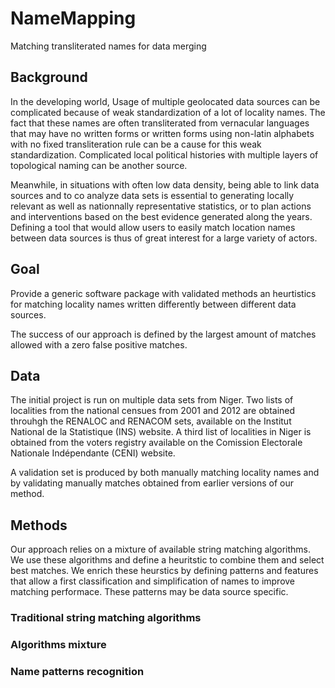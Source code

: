 # NameMapping
Matching transliterated names for data merging

## Background

In the developing world, Usage of multiple geolocated data sources can be complicated because of weak standardization of a lot of locality names. The fact that these names are often transliterated from vernacular languages that may have no written forms or written forms using non-latin alphabets with no fixed transliteration rule can be a cause for this weak standardization. Complicated local political histories with multiple layers of topological naming can be another source.

Meanwhile, in situations with often low data density, being able to link data sources and to co analyze data sets is essential to generating locally relevant as well as nationnally representative statistics, or to plan actions and interventions based on the best evidence generated along the years. Defining a tool that would allow users to easily match location names between data sources is thus of great interest for a large variety of actors.

## Goal

Provide a generic software package with validated methods an heurtistics for matching locality names written differently between different data sources.

The success of our approach is defined by the largest amount of matches allowed with a zero false positive matches.

## Data

The initial project is run on multiple data sets from Niger. Two lists of localities from the national censues from 2001 and 2012 are obtained throuhgh the RENALOC and RENACOM sets, available on the Institut National de la Statistique (INS) website. A third list of localities in Niger is obtained from the voters registry available on the Comission Electorale Nationale Indépendante (CENI) website.

A validation set is produced by both manually matching locality names and by validating manually matches obtained from earlier versions of our method.

## Methods

Our approach relies on a mixture of available string matching algorithms. We use these algorithms and define a heuritstic to combine them and select best matches. We enrich these heurstics by defining patterns and features that allow a first classification and simplification of names to improve matching performace. These patterns may be data source specific.

### Traditional string matching algorithms

### Algorithms mixture

### Name patterns recognition
